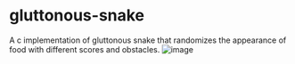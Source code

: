 # gluttonous-snake
A c implementation of gluttonous snake that randomizes the appearance of food with different scores and obstacles.
![image](https://github.com/zla-zla/gluttonous-snake/assets/125576416/014ca65a-ddd5-47fa-8c07-f44bdf4b9c9b)
